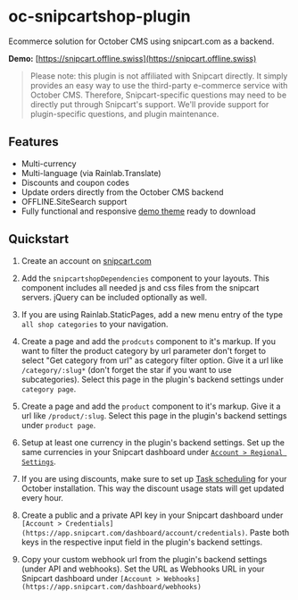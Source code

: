# oc-snipcartshop-plugin

Ecommerce solution for October CMS using snipcart.com as a backend.

**Demo:** [https://snipcart.offline.swiss](https://snipcart.offline.swiss)

> Please note: this plugin is not affiliated with Snipcart directly. It simply provides an easy way to use the third-party e-commerce service with October CMS. Therefore, Snipcart-specific questions may need to be directly put through Snipcart's support. We'll provide support for plugin-specific questions, and plugin maintenance.


## Features

* Multi-currency
* Multi-language (via Rainlab.Translate)
* Discounts and coupon codes
* Update orders directly from the October CMS backend
* OFFLINE.SiteSearch support
* Fully functional and responsive [demo theme](https://github.com/OFFLINE-GmbH/oc-snipcartshop-theme) ready to download 

## Quickstart

1. Create an account on [snipcart.com](http://snipcart.com)

1. Add the `snipcartshopDependencies` component to your layouts. This component includes all needed js and css files from the snipcart servers. jQuery can be included optionally as well.

1. If you are using Rainlab.StaticPages, add a new menu entry of the type `all shop categories` to your navigation.  

1. Create a page and add the `prodcuts` component to it's markup. If you want to filter the product category by url parameter don't forget to select "Get category from url" as category filter option. Give it a url like `/category/:slug*` (don't forget the star if you want to use subcategories). Select this page in the plugin's backend settings under `category page`.

1. Create a page and add the `product` component to it's markup. Give it a url like `/product/:slug`. Select this page in the plugin's backend settings under `product page`.

1. Setup at least one currency in the plugin's backend settings. Set up the same currencies in your Snipcart dashboard under [`Account > Regional Settings`](https://app.snipcart.com/dashboard/settings/regional).

1. If you are using discounts, make sure to set up [Task scheduling](http://octobercms.com/docs/plugin/scheduling) for your October installation. This way the discount usage stats will get updated every hour.

1. Create a public and a private API key in your Snipcart dashboard under `[Account > Credentials](https://app.snipcart.com/dashboard/account/credentials)`. Paste both keys in the respective input field in the plugin's backend settings.

1. Copy your custom webhook url from the plugin's backend settings (under API and webhooks). Set the URL as Webhooks URL in your Snipcart dashboard under `[Account > Webhooks](https://app.snipcart.com/dashboard/webhooks) `
